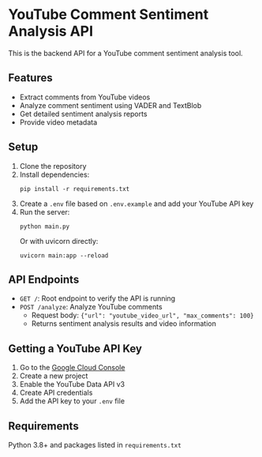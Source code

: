 # YouTube Comment Sentiment Analysis API

This is the backend API for a YouTube comment sentiment analysis tool.

## Features

- Extract comments from YouTube videos
- Analyze comment sentiment using VADER and TextBlob
- Get detailed sentiment analysis reports
- Provide video metadata

## Setup

1. Clone the repository
2. Install dependencies:
   ```
   pip install -r requirements.txt
   ```
3. Create a `.env` file based on `.env.example` and add your YouTube API key
4. Run the server:
   ```
   python main.py
   ```
   Or with uvicorn directly:
   ```
   uvicorn main:app --reload
   ```

## API Endpoints

- `GET /`: Root endpoint to verify the API is running
- `POST /analyze`: Analyze YouTube comments
  - Request body: `{"url": "youtube_video_url", "max_comments": 100}`
  - Returns sentiment analysis results and video information

## Getting a YouTube API Key

1. Go to the [Google Cloud Console](https://console.cloud.google.com/)
2. Create a new project
3. Enable the YouTube Data API v3
4. Create API credentials
5. Add the API key to your `.env` file

## Requirements

Python 3.8+ and packages listed in `requirements.txt`
